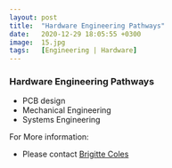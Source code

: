 ```yaml
---
layout: post
title:  "Hardware Engineering Pathways"
date:   2020-12-29 18:05:55 +0300
image:  15.jpg
tags:   [Engineering | Hardware]
---
```

### Hardware Engineering Pathways
  - PCB design
  - Mechanical Engineering
  - Systems Engineering

  For More information:
  - Please contact [Brigitte Coles](brigittec@driftnet.net)


[jekyll-docs]: https://jekyllrb.com/docs/home
[jekyll-gh]:   https://github.com/jekyll/jekyll
[jekyll-talk]: https://talk.jekyllrb.com/
